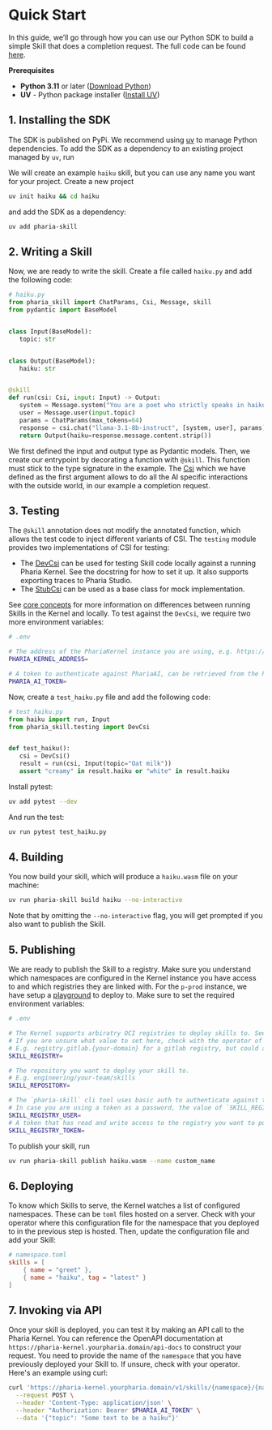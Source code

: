# Quick Start

In this guide, we’ll go through how you can use our Python SDK to build a simple Skill that does a completion request.
The full code can be found [here](https://github.com/Aleph-Alpha/haiku-skill-python/tree/main).

**Prerequisites**

- **Python 3.11** or later ([Download Python](https://www.python.org/downloads/))
- **UV** - Python package installer ([Install UV](https://github.com/astral-sh/uv))

## 1. Installing the SDK

The SDK is published on PyPi.
We recommend using [uv](https://docs.astral.sh/uv/) to manage Python dependencies.
To add the SDK as a dependency to an existing project managed by `uv`, run

We will create an example `haiku` skill, but you can use any name you want for your project.
Create a new project

```sh
uv init haiku && cd haiku
```

and add the SDK as a dependency:

```sh
uv add pharia-skill
```

## 2. Writing a Skill

Now, we are ready to write the skill. Create a file called `haiku.py` and add the following code:

```python
# haiku.py
from pharia_skill import ChatParams, Csi, Message, skill
from pydantic import BaseModel


class Input(BaseModel):
   topic: str


class Output(BaseModel):
   haiku: str


@skill
def run(csi: Csi, input: Input) -> Output:
   system = Message.system("You are a poet who strictly speaks in haikus.")
   user = Message.user(input.topic)
   params = ChatParams(max_tokens=64)
   response = csi.chat("llama-3.1-8b-instruct", [system, user], params)
   return Output(haiku=response.message.content.strip())
```

We first defined the input and output type as Pydantic models. Then, we create our entrypoint by decorating a function with `@skill`.
This function must stick to the type signature in the example. The [Csi](https://pharia-skill.readthedocs.io/en/stable/03-core_concepts.html#csi) which we have defined as the first argument
allows to do all the AI specific interactions with the outside world, in our example a completion request.

## 3. Testing

The `@skill` annotation does not modify the annotated function, which allows the test code to inject different variants of CSI.
The `testing` module provides two implementations of CSI for testing:

- The [DevCsi](https://pharia-skill.readthedocs.io/en/latest/references.html#pharia_skill.testing.DevCsi) can be used for testing Skill code locally against a running Pharia Kernel. See the docstring for how to set it up. It also supports exporting traces to Pharia Studio.
- The [StubCsi](https://pharia-skill.readthedocs.io/en/latest/references.html#pharia_skill.testing.StubCsi) can be used as a base class for mock implementation.

See [core concepts](https://pharia-skill.readthedocs.io/en/stable/03-core_concepts.html#testing) for more information on differences between running Skills in the Kernel and locally.
To test against the `DevCsi`, we require two more environment variables:

```sh
# .env

# The address of the PhariaKernel instance you are using, e.g. https://pharia-kernel.your-pharia.domain (replace the `your-pharia.domain` part in all examples)
PHARIA_KERNEL_ADDRESS=

# A token to authenticate against PhariaAI, can be retrieved from the PhariaStudio frontend (https://pharia-studio.your-pharia.domain)
PHARIA_AI_TOKEN=
```

Now, create a `test_haiku.py` file and add the following code:

```python
# test_haiku.py
from haiku import run, Input
from pharia_skill.testing import DevCsi


def test_haiku():
   csi = DevCsi()
   result = run(csi, Input(topic="Oat milk"))
   assert "creamy" in result.haiku or "white" in result.haiku
```

Install pytest:

```sh
uv add pytest --dev
```

And run the test:

```sh
uv run pytest test_haiku.py
```

## 4. Building

You now build your skill, which will produce a `haiku.wasm` file on your machine:

```sh
uv run pharia-skill build haiku --no-interactive
```

Note that by omitting the `--no-interactive` flag, you will get prompted if you also want to publish the Skill.

## 5. Publishing

We are ready to publish the Skill to a registry.
Make sure you understand which namespaces are configured in the Kernel instance you have access to and which registries they are linked with.
For the `p-prod` instance, we have setup a [playground](https://gitlab.aleph-alpha.de/engineering/pharia-kernel-playground) to deploy to.
Make sure to set the required environment variables:

```sh
# .env

# The Kernel supports arbiratry OCI registries to deploy skills to. See https://pharia-skill.readthedocs.io/en/stable/03-core_concepts.html#namespaces for more details.
# If you are unsure what value to set here, check with the operator of your PhariaAI instance what registries your Kernel is configured with.
# E.g. registry.gitlab.{your-domain} for a gitlab registry, but could also be a GitHub or any other registry that is configured in your Kernel.
SKILL_REGISTRY=

# The repository you want to deploy your skill to.
# E.g. engineering/your-team/skills
SKILL_REPOSITORY=

# The `pharia-skill` cli tool uses basic auth to authenticate against the skill registry.
# In case you are using a token as a password, the value of `SKILL_REGISTRY_USER` can be anything, e.g. `dummy`.
SKILL_REGISTRY_USER=
# A token that has read and write access to the registry you want to publish your Skill to.
SKILL_REGISTRY_TOKEN=
```

To publish your skill, run

```sh
uv run pharia-skill publish haiku.wasm --name custom_name
```

## 6. Deploying

To know which Skills to serve, the Kernel watches a list of configured namespaces. These can be `toml` files hosted on a server.
Check with your operator where this configuration file for the namespace that you deployed to in the previous step is hosted.
Then, update the configuration file and add your Skill:

```toml
# namespace.toml
skills = [
    { name = "greet" },
    { name = "haiku", tag = "latest" }
]
```

## 7. Invoking via API

Once your skill is deployed, you can test it by making an API call to the Pharia Kernel. You can reference the OpenAPI documentation at `https://pharia-kernel.yourpharia.domain/api-docs` to construct your request. You need to provide the name of the `namespace` that you have previously deployed your Skill to. If unsure, check with your operator. Here's an example using curl:

```sh
curl 'https://pharia-kernel.yourpharia.domain/v1/skills/{namespace}/{name}/run' \
  --request POST \
  --header 'Content-Type: application/json' \
  --header "Authorization: Bearer $PHARIA_AI_TOKEN" \
  --data '{"topic": "Some text to be a haiku"}'
```
